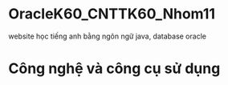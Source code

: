# OracleK60_CNTTK60_Nhom11
website học tiếng anh bằng ngôn ngữ java, database oracle
# Công nghệ và công cụ sử dụng

